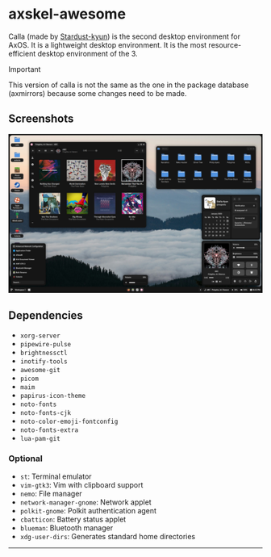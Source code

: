 # axskel-awesome

Calla (made by [Stardust-kyun](https://github.com/stardust-kyun)) is the second desktop environment for AxOS. It is a lightweight desktop environment. It is the most resource-efficient desktop environment of the 3.

> [!IMPORTANT]
> This version of calla is not the same as the one in the package database (axmirrors) because some changes need to be made.

## Screenshots 

![screenshot](screenshot.png)

## Dependencies

- `xorg-server`
- `pipewire-pulse`
- `brightnessctl`
- `inotify-tools`
- `awesome-git`
- `picom`
- `maim`
- `papirus-icon-theme`
- `noto-fonts`
- `noto-fonts-cjk`
- `noto-color-emoji-fontconfig`
- `noto-fonts-extra`
- `lua-pam-git`

### Optional

- `st`: Terminal emulator
- `vim-gtk3`: Vim with clipboard support
- `nemo`: File manager
- `network-manager-gnome`: Network applet
- `polkit-gnome`: Polkit authentication agent
- `cbatticon`: Battery status applet
- `blueman`: Bluetooth manager
- `xdg-user-dirs`: Generates standard home directories

---

